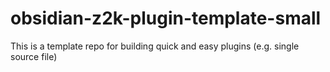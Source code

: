# obsidian-z2k-plugin-template-small
This is a template repo for building quick and easy plugins (e.g. single source file)
